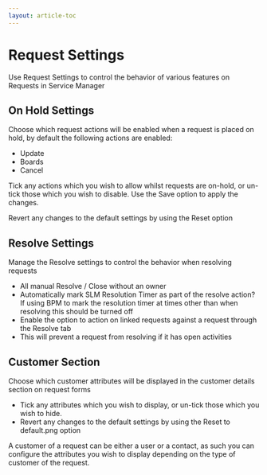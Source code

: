 ```yaml
---
layout: article-toc
---
```

# Request Settings
Use Request Settings to control the behavior of various features on Requests in Service Manager

## On Hold Settings
Choose which request actions will be enabled when a request is placed on hold, by default the following actions are enabled:

* Update
* Boards
* Cancel

Tick any actions which you wish to allow whilst requests are on-hold, or un-tick those which you wish to disable. Use the Save option to apply the changes.

Revert any changes to the default settings by using the Reset option

## Resolve Settings
Manage the Resolve settings to control the behavior when resolving requests

* All manual Resolve / Close without an owner
* Automatically mark SLM Resolution Timer as part of the resolve action? If using BPM to mark the resolution timer at times other than when resolving this should be turned off
* Enable the option to action on linked requests against a request through the Resolve tab
* This will prevent a request from resolving if it has open activities

## Customer Section

Choose which customer attributes will be displayed in the customer details section on request forms

* Tick any attributes which you wish to display, or un-tick those which you wish to hide.
* Revert any changes to the default settings by using the Reset to default.png option

A customer of a request can be either a user or a contact, as such you can configure the attributes you wish to display depending on the type of customer of the request.

<!-- service-manager-config/administration/service-manager-assessments>